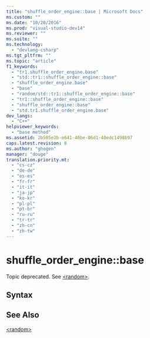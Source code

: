 ```yaml
---
title: "shuffle_order_engine::base | Microsoft Docs"
ms.custom: ""
ms.date: "10/20/2016"
ms.prod: "visual-studio-dev14"
ms.reviewer: ""
ms.suite: ""
ms.technology: 
  - "devlang-csharp"
ms.tgt_pltfrm: ""
ms.topic: "article"
f1_keywords: 
  - "tr1.shuffle_order_engine.base"
  - "std::tr1::shuffle_order_engine::base"
  - "shuffle_order_engine.base"
  - "base"
  - "random/std::tr1::shuffle_order_engine::base"
  - "tr1::shuffle_order_engine::base"
  - "shuffle_order_engine::base"
  - "std.tr1.shuffle_order_engine.base"
dev_langs: 
  - "C++"
helpviewer_keywords: 
  - "base method"
ms.assetid: 2b505e2b-e641-40be-86d1-40edc1498b97
caps.latest.revision: 8
ms.author: "ghogen"
manager: "douge"
translation.priority.mt: 
  - "cs-cz"
  - "de-de"
  - "es-es"
  - "fr-fr"
  - "it-it"
  - "ja-jp"
  - "ko-kr"
  - "pl-pl"
  - "pt-br"
  - "ru-ru"
  - "tr-tr"
  - "zh-cn"
  - "zh-tw"
---
```

# shuffle_order_engine::base
Topic deprecated. See [\<random>](../Topic/%3Crandom%3E.md).  
  
## Syntax  
  
## See Also  
 [\<random>](../Topic/%3Crandom%3E.md)